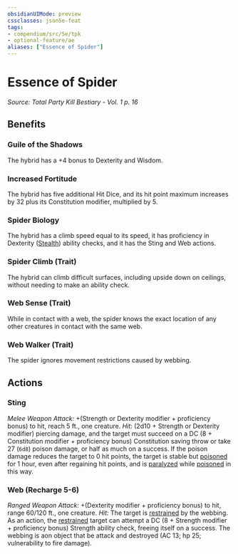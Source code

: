 ```yaml
---
obsidianUIMode: preview
cssclasses: json5e-feat
tags:
- compendium/src/5e/tpk
- optional-feature/ae
aliases: ["Essence of Spider"]
---
```

# Essence of Spider
*Source: Total Party Kill Bestiary - Vol. 1 p. 16*  

## Benefits

### Guile of the Shadows

The hybrid has a +4 bonus to Dexterity and Wisdom.

### Increased Fortitude

The hybrid has five additional Hit Dice, and its hit point maximum increases by 32 plus its Constitution modifier, multiplied by 5.

### Spider Biology

The hybrid has a climb speed equal to its speed, it has proficiency in Dexterity ([Stealth](2-Mechanics/CLI/rules/skills.md#Stealth)) ability checks, and it has the Sting and Web actions.

### Spider Climb (Trait)

The hybrid can climb difficult surfaces, including upside down on ceilings, without needing to make an ability check.

### Web Sense (Trait)

While in contact with a web, the spider knows the exact location of any other creatures in contact with the same web.

### Web Walker (Trait)

The spider ignores movement restrictions caused by webbing.

## Actions

### Sting

*Melee Weapon Attack:* +(Strength or Dexterity modifier + proficiency bonus) to hit, reach 5 ft., one creature. *Hit:*  (2d10 + Strength or Dexterity modifier) piercing damage, and the target must succeed on a DC (8 + Constitution modifier + proficiency bonus) Constitution saving throw or take 27 (`6d8`) poison damage, or half as much on a success. If the poison damage reduces the target to 0 hit points, the target is stable but [poisoned](2-Mechanics/CLI/rules/conditions.md#poisoned) for 1 hour, even after regaining hit points, and is [paralyzed](2-Mechanics/CLI/rules/conditions.md#paralyzed) while [poisoned](2-Mechanics/CLI/rules/conditions.md#poisoned) in this way.

### Web (Recharge 5-6)

*Ranged Weapon Attack:* +(Dexterity modifier + proficiency bonus) to hit, range 60/120 ft., one creature. *Hit:*  The target is [restrained](2-Mechanics/CLI/rules/conditions.md#restrained) by the webbing. As an action, the [restrained](2-Mechanics/CLI/rules/conditions.md#restrained) target can attempt a DC (8 + Strength modifier + proficiency bonus) Strength ability check, freeing itself on a success. The webbing is aon object that be attack and destroyed (AC 13; hp 25; vulnerability to fire damage).